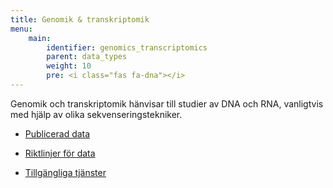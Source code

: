 ```yaml
---
title: Genomik & transkriptomik
menu:
    main:
        identifier: genomics_transcriptomics
        parent: data_types
        weight: 10
        pre: <i class="fas fa-dna"></i>
---
```


Genomik och transkriptomik hänvisar till studier av DNA och RNA, vanligtvis med hjälp av olika sekvenseringstekniker.

* [Publicerad data](data)

* [Riktlinjer för data](guidelines)

* [Tillgängliga tjänster](services)
